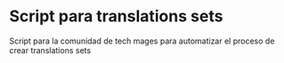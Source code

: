 # Script para translations sets 
Script para la comunidad de tech mages para automatizar el proceso de crear translations sets 
